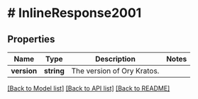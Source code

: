# # InlineResponse2001

## Properties

Name | Type | Description | Notes
------------ | ------------- | ------------- | -------------
**version** | **string** | The version of Ory Kratos. |

[[Back to Model list]](../../README.md#models) [[Back to API list]](../../README.md#endpoints) [[Back to README]](../../README.md)

